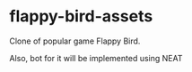 # flappy-bird-assets

Clone of popular game Flappy Bird.

Also, bot for it will be implemented using NEAT